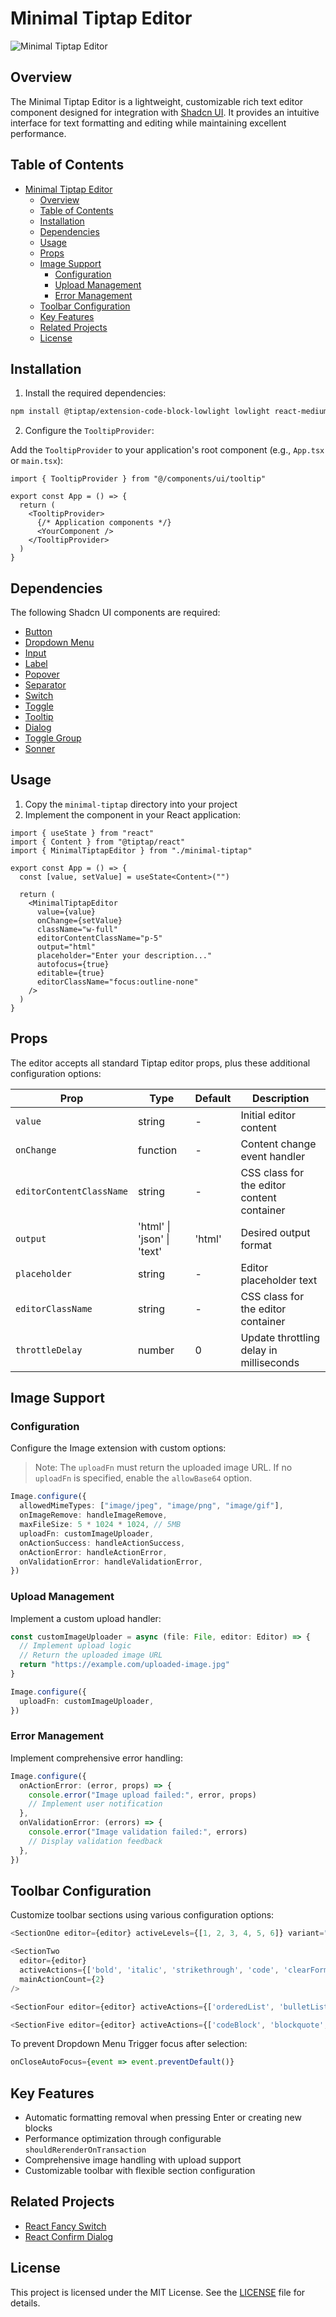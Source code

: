# Minimal Tiptap Editor

![Minimal Tiptap Editor](https://i.postimg.cc/4yntFTn8/Screenshot-2024-08-30-at-04-54-46.png)

## Overview

The Minimal Tiptap Editor is a lightweight, customizable rich text editor component designed for integration with [Shadcn UI](https://ui.shadcn.com). It provides an intuitive interface for text formatting and editing while maintaining excellent performance.

## Table of Contents

- [Minimal Tiptap Editor](#minimal-tiptap-editor)
  - [Overview](#overview)
  - [Table of Contents](#table-of-contents)
  - [Installation](#installation)
  - [Dependencies](#dependencies)
  - [Usage](#usage)
  - [Props](#props)
  - [Image Support](#image-support)
    - [Configuration](#configuration)
    - [Upload Management](#upload-management)
    - [Error Management](#error-management)
  - [Toolbar Configuration](#toolbar-configuration)
  - [Key Features](#key-features)
  - [Related Projects](#related-projects)
  - [License](#license)

## Installation

1. Install the required dependencies:

```bash
npm install @tiptap/extension-code-block-lowlight lowlight react-medium-image-zoom @tiptap/extension-color @tiptap/extension-heading @tiptap/extension-horizontal-rule @tiptap/extension-image @tiptap/extension-link @tiptap/extension-placeholder @tiptap/extension-text-style @tiptap/extension-typography @tiptap/pm @tiptap/react @tiptap/starter-kit @tiptap/extension-underline
```

2. Configure the `TooltipProvider`:

Add the `TooltipProvider` to your application's root component (e.g., `App.tsx` or `main.tsx`):

```tsx
import { TooltipProvider } from "@/components/ui/tooltip"

export const App = () => {
  return (
    <TooltipProvider>
      {/* Application components */}
      <YourComponent />
    </TooltipProvider>
  )
}
```

## Dependencies

The following Shadcn UI components are required:

- [Button](https://ui.shadcn.com/docs/components/button)
- [Dropdown Menu](https://ui.shadcn.com/docs/components/dropdown-menu)
- [Input](https://ui.shadcn.com/docs/components/input)
- [Label](https://ui.shadcn.com/docs/components/label)
- [Popover](https://ui.shadcn.com/docs/components/popover)
- [Separator](https://ui.shadcn.com/docs/components/separator)
- [Switch](https://ui.shadcn.com/docs/components/switch)
- [Toggle](https://ui.shadcn.com/docs/components/toggle)
- [Tooltip](https://ui.shadcn.com/docs/components/tooltip)
- [Dialog](https://ui.shadcn.com/docs/components/dialog)
- [Toggle Group](https://ui.shadcn.com/docs/components/toggle-group)
- [Sonner](https://ui.shadcn.com/docs/components/sonner)

## Usage

1. Copy the `minimal-tiptap` directory into your project
2. Implement the component in your React application:

```tsx
import { useState } from "react"
import { Content } from "@tiptap/react"
import { MinimalTiptapEditor } from "./minimal-tiptap"

export const App = () => {
  const [value, setValue] = useState<Content>("")

  return (
    <MinimalTiptapEditor
      value={value}
      onChange={setValue}
      className="w-full"
      editorContentClassName="p-5"
      output="html"
      placeholder="Enter your description..."
      autofocus={true}
      editable={true}
      editorClassName="focus:outline-none"
    />
  )
}
```

## Props

The editor accepts all standard Tiptap editor props, plus these additional configuration options:

| Prop                     | Type                       | Default | Description                                |
| ------------------------ | -------------------------- | ------- | ------------------------------------------ |
| `value`                  | string                     | -       | Initial editor content                     |
| `onChange`               | function                   | -       | Content change event handler               |
| `editorContentClassName` | string                     | -       | CSS class for the editor content container |
| `output`                 | 'html' \| 'json' \| 'text' | 'html'  | Desired output format                      |
| `placeholder`            | string                     | -       | Editor placeholder text                    |
| `editorClassName`        | string                     | -       | CSS class for the editor container         |
| `throttleDelay`          | number                     | 0       | Update throttling delay in milliseconds    |

## Image Support

### Configuration

Configure the Image extension with custom options:

> Note: The `uploadFn` must return the uploaded image URL. If no `uploadFn` is specified, enable the `allowBase64` option.

```typescript
Image.configure({
  allowedMimeTypes: ["image/jpeg", "image/png", "image/gif"],
  onImageRemove: handleImageRemove,
  maxFileSize: 5 * 1024 * 1024, // 5MB
  uploadFn: customImageUploader,
  onActionSuccess: handleActionSuccess,
  onActionError: handleActionError,
  onValidationError: handleValidationError,
})
```

### Upload Management

Implement a custom upload handler:

```typescript
const customImageUploader = async (file: File, editor: Editor) => {
  // Implement upload logic
  // Return the uploaded image URL
  return "https://example.com/uploaded-image.jpg"
}

Image.configure({
  uploadFn: customImageUploader,
})
```

### Error Management

Implement comprehensive error handling:

```typescript
Image.configure({
  onActionError: (error, props) => {
    console.error("Image upload failed:", error, props)
    // Implement user notification
  },
  onValidationError: (errors) => {
    console.error("Image validation failed:", errors)
    // Display validation feedback
  },
})
```

## Toolbar Configuration

Customize toolbar sections using various configuration options:

```typescript
<SectionOne editor={editor} activeLevels={[1, 2, 3, 4, 5, 6]} variant="outline" />

<SectionTwo
  editor={editor}
  activeActions={['bold', 'italic', 'strikethrough', 'code', 'clearFormatting']}
  mainActionCount={2}
/>

<SectionFour editor={editor} activeActions={['orderedList', 'bulletList']} mainActionCount={0} />

<SectionFive editor={editor} activeActions={['codeBlock', 'blockquote', 'horizontalRule']} mainActionCount={0} />
```

To prevent Dropdown Menu Trigger focus after selection:

```typescript
onCloseAutoFocus={event => event.preventDefault()}
```

## Key Features

- Automatic formatting removal when pressing Enter or creating new blocks
- Performance optimization through configurable `shouldRerenderOnTransaction`
- Comprehensive image handling with upload support
- Customizable toolbar with flexible section configuration

## Related Projects

- [React Fancy Switch](https://github.com/Aslam97/react-fancy-switch)
- [React Confirm Dialog](https://github.com/Aslam97/react-confirm-dialog)

## License

This project is licensed under the MIT License. See the [LICENSE](LICENSE) file for details.

